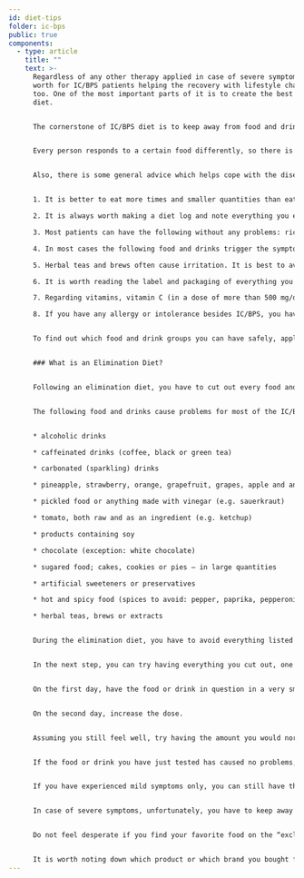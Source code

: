 ```yaml
---
id: diet-tips
folder: ic-bps
public: true
components:
  - type: article
    title: ""
    text: >-
      Regardless of any other therapy applied in case of severe symptoms, it is
      worth for IC/BPS patients helping the recovery with lifestyle changes,
      too. One of the most important parts of it is to create the best possible
      diet.


      The cornerstone of IC/BPS diet is to keep away from food and drinks that can irritate the bladder; doing so can comfort that organ.


      Every person responds to a certain food differently, so there is no one-size-fits-all diet which is effective for everyone. Nevertheless, there has been a lot of experience gathered by and from patients, so it is easy to make a list out of food and drinks which do not trigger the symptoms in most cases – and out of those which usually causes problems.


      Also, there is some general advice which helps cope with the disease.


      1. It is better to eat more times and smaller quantities than eat a lot 1–2 times a day.

      2. It is always worth making a diet log and note everything you eat and drink.

      3. Most patients can have the following without any problems: rice, potato, pasta, meat, fish and most of the vegetables. It is easy to make proper, nutrient and delicious meal alone from these ingredients.

      4. In most cases the following food and drinks trigger the symptoms: caffein, alcohol, carbonated (sparkling) drinks, hot and spicy food, chocolate, sour cream, yoghurt, soy, several sorts of fruit and tomato.

      5. Herbal teas and brews often cause irritation. It is best to avoid them even if certain sources put them on the list of recommended drinks.

      6. It is worth reading the label and packaging of everything you buy. The shorter the ingredient list is, the most likely it is that it can be had safely. Certain preservatives (e.g. nitrite) may cause problems – they can be found, for example, in several kinds of cold cuts.

      7. Regarding vitamins, vitamin C (in a dose of more than 500 mg/day) and B may trigger the symptoms. When possible, go for products containing only one vitamin or essential trace element instead of buying combination nutritional supplements.

      8. If you have any allergy or intolerance besides IC/BPS, you have to keep away from the ingredients in question, too.


      To find out which food and drink groups you can have safely, apply an elimination diet.


      ### What is an Elimination Diet?


      Following an elimination diet, you have to cut out every food and drink that cause problems for most of the IC/BPS patients, in the first step. (See the list below.) It is essential to follow the diet strictly, and you have to pay attention to the ingredient list of ready-cooked or instant meal you buy. When you are symptomless, start to introduce every food or drink you would like to have; one by one and little by little. (This is called provocation phase.) Record everything in your diet log, and note it down if any symptom occurs. Once you are able to identify the food or drink triggers the symptoms you have to cut it out of your diet.


      The following food and drinks cause problems for most of the IC/BPS patients:


      * alcoholic drinks

      * caffeinated drinks (coffee, black or green tea)

      * carbonated (sparkling) drinks

      * pineapple, strawberry, orange, grapefruit, grapes, apple and any drink made from them

      * pickled food or anything made with vinegar (e.g. sauerkraut)

      * tomato, both raw and as an ingredient (e.g. ketchup)

      * products containing soy

      * chocolate (exception: white chocolate)

      * sugared food; cakes, cookies or pies – in large quantities

      * artificial sweeteners or preservatives

      * hot and spicy food (spices to avoid: pepper, paprika, pepperoni, chili, curry; vanilla, cinnamon or cloves can cause problems, too)

      * herbal teas, brews or extracts


      During the elimination diet, you have to avoid everything listed above, for four weeks, alongside with any other ingredient you, personally, think it triggers the symptoms. You have to be patient, because the effect of the diet manifests slowly.


      In the next step, you can try having everything you cut out, one by one. Each test should last for three days.


      On the first day, have the food or drink in question in a very small quantity.


      On the second day, increase the dose.


      Assuming you still feel well, try having the amount you would normally on the third day.


      If the food or drink you have just tested has caused no problems, you can have it safely in the future.


      If you have experienced mild symptoms only, you can still have the food or drink tested, but in small quantities only, and sparingly.


      In case of severe symptoms, unfortunately, you have to keep away from the food or drink in question. (To lessen the symptoms, drink a lot of water.)


      Do not feel desperate if you find your favorite food on the “excluded list”! Each IC/BPS patient responds differently to a certain food or drink – it is not impossible that you do not have to cut out what you love. (Actually, certain IC/BPS patients are able to have coffee even if caffein causes pain for most IC/BPS patients.) However, be patients: always follow the steps strictly, and test every single thing for three days.


      It is worth noting down which product or which brand you bought from a certain food. The full ingredient list of products from different companies can be different, too – sometimes, not the food or drink you test triggers the symptoms, but one of the extra ingredients does so. In this case, you only have to avoid the product which causes problems, not the sort of food or drink itself.
---
```

